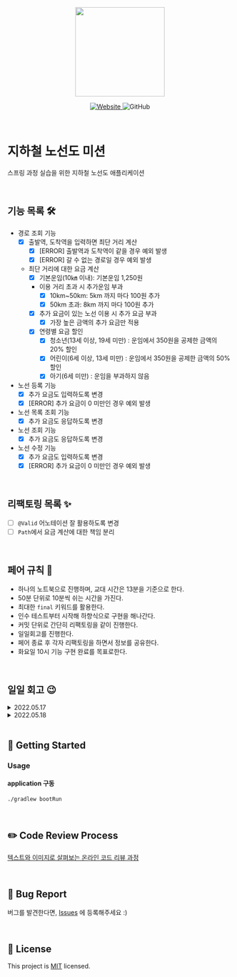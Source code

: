 <p align="center">
    <img width="200px;" src="https://raw.githubusercontent.com/woowacourse/atdd-subway-admin-frontend/master/images/main_logo.png"/>
</p>
<p align="center">
  <a href="https://techcourse.woowahan.com/c/Dr6fhku7" alt="woowacuorse subway">
    <img alt="Website" src="https://img.shields.io/website?url=https%3A%2F%2Fedu.nextstep.camp%2Fc%2FR89PYi5H">
  </a>
  <img alt="GitHub" src="https://img.shields.io/github/license/woowacourse/atdd-subway-path">
</p>

<br>

# 지하철 노선도 미션

스프링 과정 실습을 위한 지하철 노선도 애플리케이션

<br>

## 기능 목록 🛠

- 경로 조회 기능
    - [X] 출발역, 도착역을 입력하면 최단 거리 계산
      - [X] [ERROR] 출발역과 도착역이 같을 경우 예외 발생
      - [X] [ERROR] 갈 수 없는 경로일 경우 예외 발생
    - 최단 거리에 대한 요금 계산
        - [X] 기본운임(10㎞ 이내): 기본운임 1,250원
        - 이용 거리 초과 시 추가운임 부과
            - [X] 10km~50km: 5km 까지 마다 100원 추가
            - [X] 50km 초과: 8km 까지 마다 100원 추가
        - [X] 추가 요금이 있는 노선 이용 시 추가 요금 부과
          - [X] 가장 높은 금액의 추가 요금만 적용
        - [X] 연령별 요금 할인
          - [X] 청소년(13세 이상, 19세 미만) : 운임에서 350원을 공제한 금액의 20% 할인
          - [X] 어린이(6세 이상, 13세 미만) : 운임에서 350원을 공제한 금액의 50% 할인
          - [X] 아기(6세 미만) : 운임을 부과하지 않음

- 노선 등록 기능
  - [X] 추가 요금도 입력하도록 변경
  - [X] [ERROR] 추가 요금이 0 미만인 경우 예외 발생
- 노선 목록 조회 기능
  - [X] 추가 요금도 응답하도록 변경
- 노선 조회 기능
  - [X] 추가 요금도 응답하도록 변경
- 노선 수정 기능
  - [X] 추가 요금도 입력하도록 변경
  - [X] [ERROR] 추가 요금이 0 미만인 경우 예외 발생

<br>

## 리팩토링 목록 ✨

- [ ] `@Valid` 어노테이션 잘 활용하도록 변경
- [ ] `Path`에서 요금 계산에 대한 책임 분리

<br>

## 페어 규칙 🧨

- 하나의 노트북으로 진행하며, 교대 시간은 13분을 기준으로 한다.
- 50분 단위로 10분씩 쉬는 시간을 가진다.
- 최대한 `final` 키워드를 활용한다.
- 인수 테스트부터 시작해 하향식으로 구현을 해나간다.
- 커밋 단위로 간단히 리팩토링을 같이 진행한다.
- 일일회고를 진행한다.
- 페어 종료 후 각자 리팩토링을 하면서 정보를 공유한다.
- 화요일 10시 기능 구현 완료를 목표로한다.

<br>

## 일일 회고 😉

<details>
<summary>2022.05.17</summary>

### **느낀점**

`엘리`: 디버깅하느라 너무 시간이 오래 걸리고 초조함을 안겨드린것 같아 죄송합니다... 노력하겠습니다. 앞으로 개발 얘기 페어 하면서 많이 나누면 재밌을 것 같습니다.

`아서`: 반성을 많이 했다. 귀찮은 일을 마다하지 않고 적극적으로 해봐야겠다. 고민을 했지만 적용해보지 않은 부분이 많았다.

### **페어에게 좋았던 점**

`엘리`: 일단 텐션이 좀 잘맞는것같다. 내가 생각한 부분에 대한 아서의 다른 생각을 말해줘서 너무 좋았다.

`아서`: 테스트에 대해 배울 수 있는 점이 있었다. 고민을 코드로 적용한 부분이 있어 배울점이 많았다.

### **아쉬웠던 점**

`엘리`: 아서의 코드에 더 자신감이 있었으면 좋겠다.

`아서`: MockMvc를 공부하고 쓰면 좋겠다. 테스트 툴에 대해 앞으로 같이 공부해나가면 좋겠다.
</details>

<details>
<summary>2022.05.18</summary>

### **느낀점**

`엘리`: 생각보다 빨리 끝난듯 아닌듯. 이전 미션 과정에서의 흔적들이 시간을 많이 잡아먹은 것 같아 아쉽다.

`아서`: 레거시를 디버깅하는 시간이 있어서 좋았다. 테스트를 어떻게 하는게 좋을까에 대한 고민을 본격적으로 해봐야겠다. 테스트의 중복을 어떻게 제거할지 고민을 해봐야겠다.

### **페어에게 좋았던 점**

`엘리`: 테스트의 필요성에 대해 의문을 제기해주셔서 이 부분에 대해 고민할 수 있었던 것 같아 좋았다. 내가 작성했었던 코드에서 문제가 발생했을 때 그래도 기운을 북돋아주시는 말들을 해줘서 너무 고마웠다. 트랙패드를 빌려줘서 너무너무 고마웠다.

`아서`: 테스트에 대해서 본인이 경험한 것을 공유해주고, 비슷한 환경이 나왔을 때 책임감있게 디버깅해줘서 고마웠다.

### **아쉬웠던 점**

`엘리`: 도메인 객체를 나누는 방식이 그동안 내가 생각했던 방식과 조금 다른 부분이 있어서 이것을 이해하는데 스스로 어려움이 있었다. 결국 서로 이야기를 통해 만족스럽게 객체를 분리할 수 있었던 것 같다.

`아서`: 레거시코드에 추가로 개발을 하는 과정이 좀 어려웠다.
</details>

<br>

## 🚀 Getting Started

### Usage

#### application 구동

```
./gradlew bootRun
```

<br>

## ✏️ Code Review Process

[텍스트와 이미지로 살펴보는 온라인 코드 리뷰 과정](https://github.com/next-step/nextstep-docs/tree/master/codereview)

<br>

## 🐞 Bug Report

버그를 발견한다면, [Issues](https://github.com/woowacourse/atdd-subway-path/issues) 에 등록해주세요 :)

<br>

## 📝 License

This project is [MIT](https://github.com/woowacourse/atdd-subway-path/blob/master/LICENSE) licensed.
